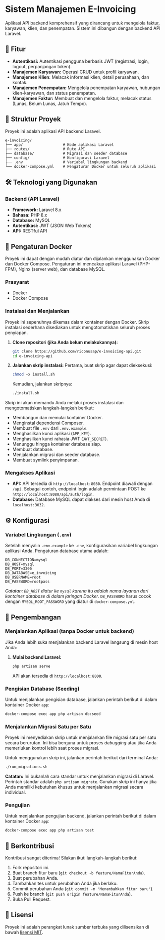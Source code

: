 # Sistem Manajemen E-Invoicing

Aplikasi API backend komprehensif yang dirancang untuk mengelola faktur, karyawan, klien, dan penempatan. Sistem ini dibangun dengan backend API Laravel.

## 🚀 Fitur

- **Autentikasi:** Autentikasi pengguna berbasis JWT (registrasi, login, logout, perpanjangan token).
- **Manajemen Karyawan:** Operasi CRUD untuk profil karyawan.
- **Manajemen Klien:** Melacak informasi klien, detail perusahaan, dan kontak.
- **Manajemen Penempatan:** Mengelola penempatan karyawan, hubungan klien-karyawan, dan status penempatan.
- **Manajemen Faktur:** Membuat dan mengelola faktur, melacak status (Lunas, Belum Lunas, Jatuh Tempo).

## 📁 Struktur Proyek

Proyek ini adalah aplikasi API backend Laravel.

```
e-invoicing/
├── app/                  # Kode aplikasi Laravel
├── routes/               # Rute API
├── database/             # Migrasi dan seeder database
├── config/               # Konfigurasi Laravel
├── .env                  # Variabel lingkungan backend
└── docker-compose.yml    # Pengaturan Docker untuk seluruh aplikasi
```

## 🛠️ Teknologi yang Digunakan

### Backend (API Laravel)
- **Framework:** Laravel 8.x
- **Bahasa:** PHP 8.x
- **Database:** MySQL
- **Autentikasi:** JWT (JSON Web Tokens)
- **API:** RESTful API

## 🐳 Pengaturan Docker

Proyek ini dapat dengan mudah diatur dan dijalankan menggunakan Docker dan Docker Compose. Pengaturan ini mencakup aplikasi Laravel (PHP-FPM), Nginx (server web), dan database MySQL.

### Prasyarat
- Docker
- Docker Compose

### Instalasi dan Menjalankan

Proyek ini sepenuhnya dikemas dalam kontainer dengan Docker. Skrip instalasi sederhana disediakan untuk mengotomatiskan seluruh proses penyiapan.

1.  **Clone repositori (jika Anda belum melakukannya):**
    ```bash
    git clone https://github.com/riconusap/e-invoicing-api.git
    cd e-invoicing-api
    ```

2.  **Jalankan skrip instalasi:**
    Pertama, buat skrip agar dapat dieksekusi:
    ```bash
    chmod +x install.sh
    ```
    Kemudian, jalankan skripnya:
    ```bash
    ./install.sh
    ```

Skrip ini akan memandu Anda melalui proses instalasi dan mengotomatiskan langkah-langkah berikut:
- Membangun dan memulai kontainer Docker.
- Menginstal dependensi Composer.
- Membuat file `.env` dari `.env.example`.
- Menghasilkan kunci aplikasi (`APP_KEY`).
- Menghasilkan kunci rahasia JWT (`JWT_SECRET`).
- Menunggu hingga kontainer database siap.
- Membuat database.
- Menjalankan migrasi dan seeder database.
- Membuat symlink penyimpanan.

### Mengakses Aplikasi

-   **API:** API tersedia di `http://localhost:8080`. Endpoint diawali dengan `/api`. Sebagai contoh, endpoint login adalah permintaan POST ke `http://localhost:8080/api/auth/login`.
-   **Database:** Database MySQL dapat diakses dari mesin host Anda di `localhost:3032`.

## ⚙️ Konfigurasi

### Variabel Lingkungan (`.env`)

Setelah menyalin `.env.example` ke `.env`, konfigurasikan variabel lingkungan aplikasi Anda. Pengaturan database utama adalah:

```env
DB_CONNECTION=mysql
DB_HOST=mysql
DB_PORT=3306
DB_DATABASE=e_invoicing
DB_USERNAME=root
DB_PASSWORD=rootpass
```

*Catatan: `DB_HOST` diatur ke `mysql` karena itu adalah nama layanan dari kontainer database di dalam jaringan Docker.* `DB_PASSWORD` harus cocok dengan `MYSQL_ROOT_PASSWORD` yang diatur di `docker-compose.yml`.

## 🚀 Pengembangan

### Menjalankan Aplikasi (tanpa Docker untuk backend)

Jika Anda lebih suka menjalankan backend Laravel langsung di mesin host Anda:

1.  **Mulai backend Laravel:**
    ```bash
    php artisan serve
    ```
    API akan tersedia di `http://localhost:8000`.

### Pengisian Database (Seeding)

Untuk menjalankan pengisian database, jalankan perintah berikut di dalam kontainer Docker `app`:
```bash
docker-compose exec app php artisan db:seed
```

### Menjalankan Migrasi Satu per Satu

Proyek ini menyediakan skrip untuk menjalankan file migrasi satu per satu secara berurutan. Ini bisa berguna untuk proses *debugging* atau jika Anda memerlukan kontrol lebih saat proses migrasi.

Untuk menggunakan skrip ini, jalankan perintah berikut dari terminal Anda:

```bash
./run_migrations.sh
```

**Catatan:** Ini bukanlah cara standar untuk menjalankan migrasi di Laravel. Perintah standar adalah `php artisan migrate`. Gunakan skrip ini hanya jika Anda memiliki kebutuhan khusus untuk menjalankan migrasi secara individual.

### Pengujian

Untuk menjalankan pengujian backend, jalankan perintah berikut di dalam kontainer Docker `app`:
```bash
docker-compose exec app php artisan test
```

## 🤝 Berkontribusi

Kontribusi sangat diterima! Silakan ikuti langkah-langkah berikut:

1.  Fork repositori ini.
2.  Buat branch fitur baru (`git checkout -b feature/NamaFiturAnda`).
3.  Buat perubahan Anda.
4.  Tambahkan tes untuk perubahan Anda jika berlaku.
5.  Commit perubahan Anda (`git commit -m 'Menambahkan fitur baru'`).
6.  Push ke branch (`git push origin feature/NamaFiturAnda`).
7.  Buka Pull Request.

## 📄 Lisensi

Proyek ini adalah perangkat lunak sumber terbuka yang dilisensikan di bawah [lisensi MIT](https://opensource.org/licenses/MIT).

